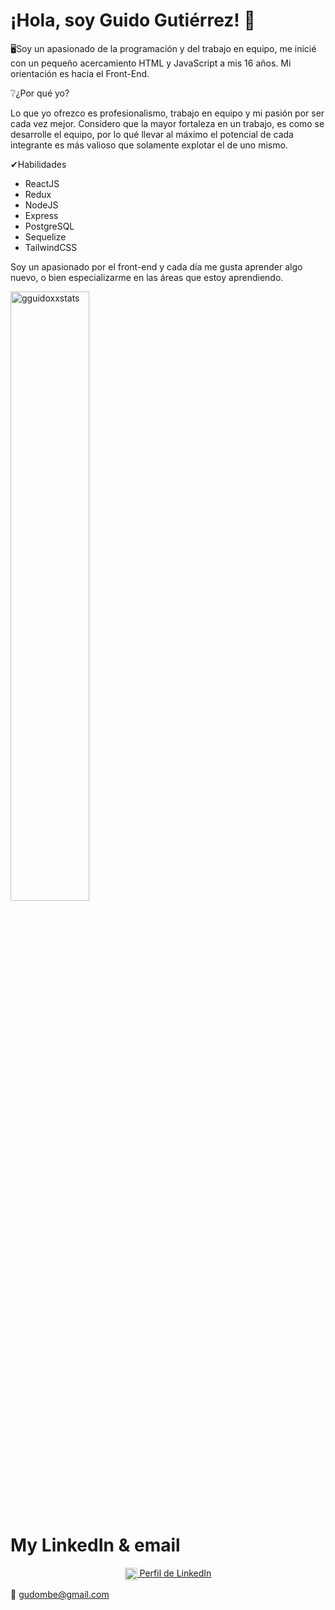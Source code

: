 # ¡Hola, soy Guido Gutiérrez! 👐

🖥Soy un apasionado de la programación y del trabajo en equipo, me inicié con un pequeño acercamiento HTML y JavaScript a mis 16 años. Mi orientación es hacia el Front-End.

❔¿Por qué yo?

Lo que yo ofrezco es profesionalismo, trabajo en equipo y mi pasión por ser cada vez mejor. Considero que la mayor fortaleza en un trabajo, es como se desarrolle el equipo, por lo qué llevar al máximo el potencial de cada integrante es más valioso que solamente explotar el de uno mismo.

✔Habilidades

- ReactJS
- Redux
- NodeJS
- Express
- PostgreSQL
- Sequelize
- TailwindCSS

Soy un apasionado por el front-end y cada día me gusta aprender algo nuevo, o bien especializarme en las áreas que estoy aprendiendo. 

<p><img align="center" src="https://github-readme-stats.vercel.app/api/top-langs?username=gguidoxx&theme=dracula&show_icons=true&locale=en&layout=default" alt="gguidoxxstats" style="width:50%;"/></p>

# My LinkedIn & email
<center> 
<a href="https://www.linkedin.com/in/guidosgutierrez/" target="blank"><img align="center" src="https://raw.githubusercontent.com/rahuldkjain/github-profile-readme-generator/master/src/images/icons/Social/linked-in-alt.svg" alt="guidosgutierrez" style="width:20px;" /> Perfil de LinkedIn</a> 
</center>

📧 gudombe@gmail.com
